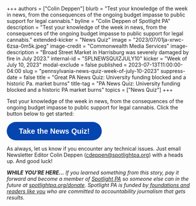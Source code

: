 +++
authors = ["Colin Deppen"]
blurb = "Test your knowledge of the week in news, from the consequences of the ongoing budget impasse to public support for legal cannabis."
byline = "Colin Deppen of Spotlight PA"
description = "Test your knowledge of the week in news, from the consequences of the ongoing budget impasse to public support for legal cannabis."
extended-kicker = "News Quiz"
image = "2023/07/01ja-xrwc-6zsa-0m5k.jpeg"
image-credit = "Commonwealth Media Services"
image-description = "Broad Street Market in Harrisburg was severely damaged by fire in July 2023."
internal-id = "SPLNEWSQUIZJULY10"
kicker = "Week of July 10, 2023"
modal-exclude = false
published = 2023-07-13T11:00:00-04:00
slug = "pennsylvania-news-quiz-week-of-july-10-2023"
suppress-date = false
title = "Great PA News Quiz: University funding blocked and a historic Pa. market burns"
title-tag = "PA News Quiz: University funding blocked and a historic PA market burns"
topics = ["News Quiz"]
+++

Test your knowledge of the week in news, from the consequences of the ongoing budget impasse to public support for legal cannabis. Click the button below to get started:<br/>

<button data-tf-popup="MTujhBZK" data-tf-opacity="100" data-tf-size="100" data-tf-iframe-props="title=SPL News Quiz Week July 3 - July 7 (copy)" data-tf-transitive-search-params data-tf-medium="snippet" style="all:unset;font-family:Helvetica,Arial,sans-serif;display:inline-block;max-width:100%;white-space:nowrap;overflow:hidden;text-overflow:ellipsis;background-color:#0445AF;color:#fff;font-size:20px;border-radius:25px;padding:0 33px;font-weight:bold;height:50px;cursor:pointer;line-height:50px;text-align:center;margin:0;text-decoration:none;">Take the News Quiz!</button><script src="//embed.typeform.com/next/embed.js"></script>

As always, let us know if you encounter any technical issues. Just email Newsletter Editor Colin Deppen (cdeppen@spotlightpa.org) with a heads up. And good luck!

<strong><em>WHILE YOU’RE HERE…</em></strong><em> If you learned something from this story, pay it forward and become a member of </em><a href="https://www.spotlightpa.org/"><em>Spotlight PA</em></a><em> so someone else can in the future at </em><a href="https://www.spotlightpa.org/donate/"><em>spotlightpa.org/donate</em></a><em>. Spotlight PA is funded by</em><a href="https://www.spotlightpa.org/support"><em> foundations and readers like you</em></a><em> who are committed to accountability journalism that gets results.</em>


